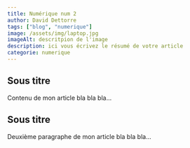 ```yaml
---
title: Numérique num 2
author: David Dettorre
tags: ["blog", "numerique"]
image: /assets/img/laptop.jpg
imageAlt: descritpion de l'image
description: ici vous écrivez le résumé de votre article
categorie: numerique
---
```


<h2>Sous titre</h2>
<p>
Contenu de mon article bla bla bla...
</p>
<h2>Sous titre</h2>
<p>
Deuxième paragraphe de mon article bla bla bla...
</p>
